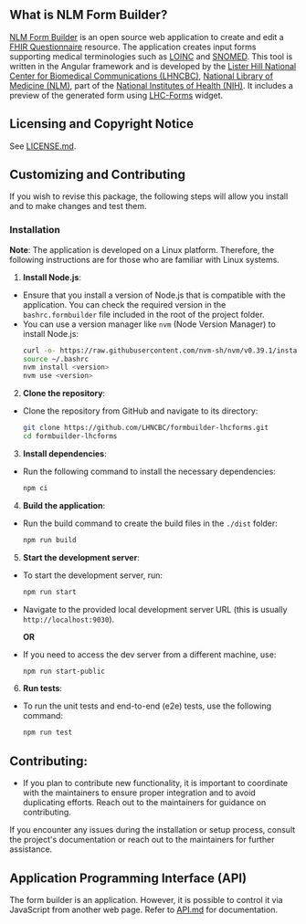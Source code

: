 ## What is NLM Form Builder?
[NLM Form Builder](https://formbuilder.nlm.nih.gov) is an open source web application to create and edit a
[FHIR Questionnaire](https://hl7.org/fhir/questionnaire.html) resource. The application
creates input forms supporting medical terminologies such as
[LOINC](https://loinc.org) and [SNOMED](https://www.snomed.org). This tool is
written in the Angular framework and is developed by the [Lister Hill National Center
for Biomedical Communications (LHNCBC)](https://lhbcbc.nlm.nih.gov), [National
Library of Medicine (NLM)](https://www.nlm.nih.gov), part of the [National
Institutes of Health (NIH)](https://www.nih.gov). It includes a preview of the
generated form using [LHC-Forms](https://lhncbc.github.io/lforms/)
widget.

## Licensing and Copyright Notice
See [LICENSE.md](LICENSE.md).

## Customizing and Contributing
If you wish to revise this package, the following steps will allow you install
and to make changes and test them.

### Installation

**Note**: The application is developed on a Linux platform. Therefore, the following
instructions are for those who are familiar with Linux systems.

1. **Install Node.js**:
  - Ensure that you install a version of Node.js that is compatible with the application. You can check the required version in the `bashrc.formbuilder` file included in the root of the project folder.
  - You can use a version manager like `nvm` (Node Version Manager) to install Node.js:
    ```bash
    curl -o- https://raw.githubusercontent.com/nvm-sh/nvm/v0.39.1/install.sh | bash
    source ~/.bashrc
    nvm install <version>
    nvm use <version>
    ```

2. **Clone the repository**:
  - Clone the repository from GitHub and navigate to its directory:
    ```bash
    git clone https://github.com/LHNCBC/formbuilder-lhcforms.git
    cd formbuilder-lhcforms
    ```

3. **Install dependencies**:
  - Run the following command to install the necessary dependencies:
    ```bash
    npm ci
    ```

4. **Build the application**:
  - Run the build command to create the build files in the `./dist` folder:
    ```bash
    npm run build
    ```

5. **Start the development server**:
  - To start the development server, run:
    ```bash
    npm run start
    ```
  - Navigate to the provided local development server URL (this is usually `http://localhost:9030`).

    **OR**

  - If you need to access the dev server from a different machine, use:
    ```bash
    npm run start-public
    ```

6. **Run tests**:
  - To run the unit tests and end-to-end (e2e) tests, use the following command:
    ```bash
    npm run test
    ```

## **Contributing**:
  - If you plan to contribute new functionality, it is important to coordinate with the maintainers to ensure proper integration and to avoid duplicating efforts. Reach out to the maintainers for guidance on contributing.

If you encounter any issues during the installation or setup process, consult the project's documentation or reach out to the maintainers for further assistance.
## Application Programming Interface (API)
The form builder is an application. However, it is possible to control it via
JavaScript from another web page. Refer to [API.md](API.md)
for documentation.
        

        
